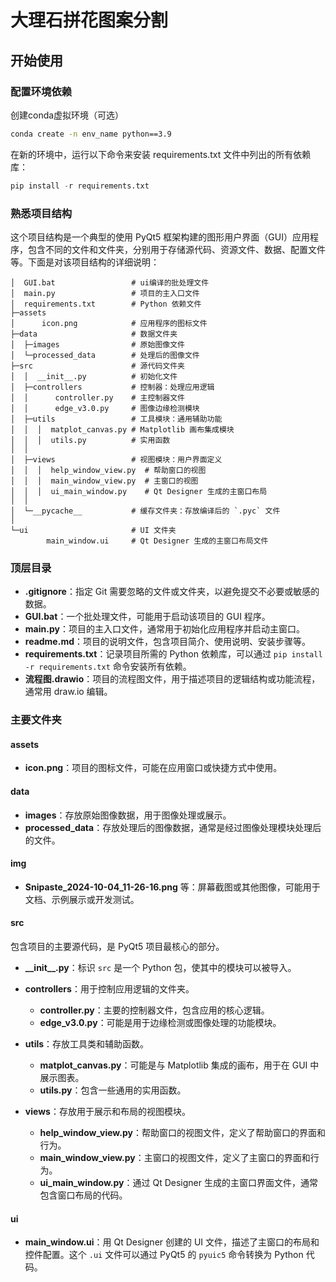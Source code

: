 # 大理石拼花图案分割

## 开始使用

### 配置环境依赖
创建conda虚拟环境（可选）

```bash
conda create -n env_name python==3.9
```

在新的环境中，运行以下命令来安装 requirements.txt 文件中列出的所有依赖库：

```python
pip install -r requirements.txt
```

### 熟悉项目结构
这个项目结构是一个典型的使用 PyQt5 框架构建的图形用户界面（GUI）应用程序，包含不同的文件和文件夹，分别用于存储源代码、资源文件、数据、配置文件等。下面是对该项目结构的详细说明：
```
│  GUI.bat                 # ui编译的批处理文件
│  main.py                 # 项目的主入口文件
│  requirements.txt        # Python 依赖文件
├─assets
│      icon.png            # 应用程序的图标文件
├─data                     # 数据文件夹
│  ├─images                # 原始图像文件
│  └─processed_data        # 处理后的图像文件
├─src                      # 源代码文件夹
│  │  __init__.py          # 初始化文件
│  ├─controllers           # 控制器：处理应用逻辑
│  │      controller.py    # 主控制器文件
│  │      edge_v3.0.py     # 图像边缘检测模块
│  ├─utils                 # 工具模块：通用辅助功能
│  │  │  matplot_canvas.py # Matplotlib 画布集成模块
│  │  │  utils.py          # 实用函数
│  │
│  ├─views                 # 视图模块：用户界面定义
│  │  │  help_window_view.py  # 帮助窗口的视图
│  │  │  main_window_view.py  # 主窗口的视图
│  │  │  ui_main_window.py    # Qt Designer 生成的主窗口布局
│  │
│  └─__pycache__           # 缓存文件夹：存放编译后的 `.pyc` 文件
│
└─ui                       # UI 文件夹
        main_window.ui     # Qt Designer 生成的主窗口布局文件
```
### 顶层目录
- **.gitignore**：指定 Git 需要忽略的文件或文件夹，以避免提交不必要或敏感的数据。
- **GUI.bat**：一个批处理文件，可能用于启动该项目的 GUI 程序。
- **main.py**：项目的主入口文件，通常用于初始化应用程序并启动主窗口。
- **readme.md**：项目的说明文件，包含项目简介、使用说明、安装步骤等。
- **requirements.txt**：记录项目所需的 Python 依赖库，可以通过 `pip install -r requirements.txt` 命令安装所有依赖。
- **流程图.drawio**：项目的流程图文件，用于描述项目的逻辑结构或功能流程，通常用 draw.io 编辑。

### 主要文件夹

#### assets
- **icon.png**：项目的图标文件，可能在应用窗口或快捷方式中使用。

#### data
- **images**：存放原始图像数据，用于图像处理或展示。
- **processed_data**：存放处理后的图像数据，通常是经过图像处理模块处理后的文件。

#### img
- **Snipaste_2024-10-04_11-26-16.png** 等：屏幕截图或其他图像，可能用于文档、示例展示或开发测试。

#### src
包含项目的主要源代码，是 PyQt5 项目最核心的部分。

- **\_\_init\_\_.py**：标识 `src` 是一个 Python 包，使其中的模块可以被导入。
  
- **controllers**：用于控制应用逻辑的文件夹。
  - **controller.py**：主要的控制器文件，包含应用的核心逻辑。
  - **edge_v3.0.py**：可能是用于边缘检测或图像处理的功能模块。

- **utils**：存放工具类和辅助函数。
  - **matplot_canvas.py**：可能是与 Matplotlib 集成的画布，用于在 GUI 中展示图表。
  - **utils.py**：包含一些通用的实用函数。

- **views**：存放用于展示和布局的视图模块。
  - **help_window_view.py**：帮助窗口的视图文件，定义了帮助窗口的界面和行为。
  - **main_window_view.py**：主窗口的视图文件，定义了主窗口的界面和行为。
  - **ui_main_window.py**：通过 Qt Designer 生成的主窗口界面文件，通常包含窗口布局的代码。

#### ui
- **main_window.ui**：用 Qt Designer 创建的 UI 文件，描述了主窗口的布局和控件配置。这个 `.ui` 文件可以通过 PyQt5 的 `pyuic5` 命令转换为 Python 代码。